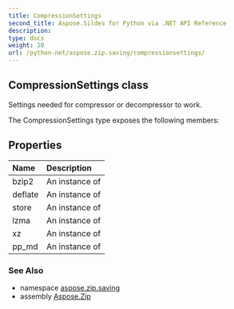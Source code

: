 ```yaml
---
title: CompressionSettings
second_title: Aspose.Sildes for Python via .NET API Reference
description: 
type: docs
weight: 20
url: /python-net/aspose.zip.saving/compressionsettings/
---
```


## CompressionSettings class

Settings needed for compressor or decompressor to work.

The CompressionSettings type exposes the following members:
## Properties
| Name | Description |
| :- | :- |
|bzip2|An instance of|
|deflate|An instance of|
|store|An instance of|
|lzma|An instance of|
|xz|An instance of|
|pp_md|An instance of|

### See Also

* namespace [aspose.zip.saving](/zip/python-net/aspose.zip.saving/)
* assembly [Aspose.Zip](/zip/python-net/)

